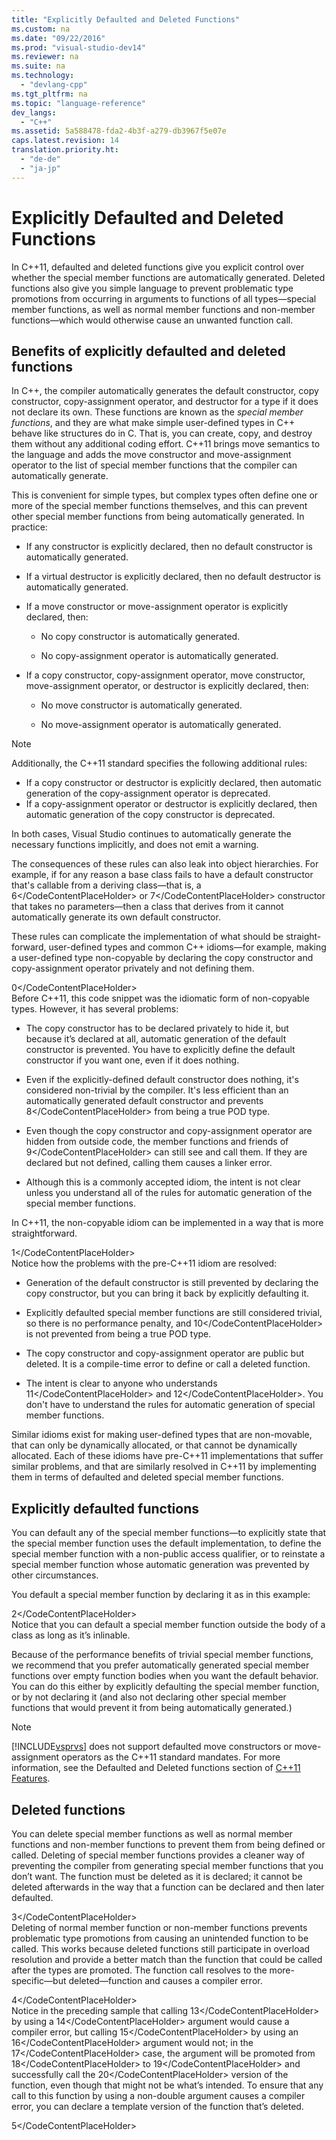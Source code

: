 ```yaml
---
title: "Explicitly Defaulted and Deleted Functions"
ms.custom: na
ms.date: "09/22/2016"
ms.prod: "visual-studio-dev14"
ms.reviewer: na
ms.suite: na
ms.technology: 
  - "devlang-cpp"
ms.tgt_pltfrm: na
ms.topic: "language-reference"
dev_langs: 
  - "C++"
ms.assetid: 5a588478-fda2-4b3f-a279-db3967f5e07e
caps.latest.revision: 14
translation.priority.ht: 
  - "de-de"
  - "ja-jp"
---
```

# Explicitly Defaulted and Deleted Functions
In C++11, defaulted and deleted functions give you explicit control over whether the special member functions are automatically generated. Deleted functions also give you simple language to prevent problematic type promotions from occurring in arguments to functions of all types—special member functions, as well as normal member functions and non-member functions—which would otherwise cause an unwanted function call.  
  
## Benefits of explicitly defaulted and deleted functions  
 In C++, the compiler automatically generates the default constructor, copy constructor, copy-assignment operator, and destructor for a type if it does not declare its own. These functions are known as the *special member functions*, and they are what make simple user-defined types in C++ behave like structures do in C. That is, you can create, copy, and destroy them without any additional coding effort. C++11 brings move semantics to the language and adds the move constructor and move-assignment operator to the list of special member functions that the compiler can automatically generate.  
  
 This is convenient for simple types, but complex types often define one or more of the special member functions themselves, and this can prevent other special member functions from being automatically generated. In practice:  
  
-   If any constructor is explicitly declared, then no default constructor is automatically generated.  
  
-   If a virtual destructor is explicitly declared, then no default destructor is automatically generated.  
  
-   If a move constructor or move-assignment operator is explicitly declared, then:  
  
    -   No copy constructor is automatically generated.  
  
    -   No copy-assignment operator is automatically generated.  
  
-   If a copy constructor, copy-assignment operator, move constructor, move-assignment operator, or destructor is explicitly declared, then:  
  
    -   No move constructor is automatically generated.  
  
    -   No move-assignment operator is automatically generated.  
  
> [!NOTE]
>  Additionally, the C++11 standard specifies the following additional rules:  
>   
>  -   If a copy constructor or destructor is explicitly declared, then automatic generation of the copy-assignment operator is deprecated.  
> -   If a copy-assignment operator or destructor is explicitly declared, then automatic generation of the copy constructor is deprecated.  
>   
>  In both cases, Visual Studio continues to automatically generate the necessary functions implicitly, and does not emit a warning.  
  
 The consequences of these rules can also leak into object hierarchies. For example, if for any reason a base class fails to have a default constructor that's callable from a deriving class—that is, a <CodeContentPlaceHolder>6\</CodeContentPlaceHolder> or <CodeContentPlaceHolder>7\</CodeContentPlaceHolder> constructor that takes no parameters—then a class that derives from it cannot automatically generate its own default constructor.  
  
 These rules can complicate the implementation of what should be straight-forward, user-defined types and common C++ idioms—for example, making a user-defined type non-copyable by declaring the copy constructor and copy-assignment operator privately and not defining them.  
  
<CodeContentPlaceHolder>0\</CodeContentPlaceHolder>  
 Before C++11, this code snippet was the idiomatic form of non-copyable types. However, it has several problems:  
  
-   The copy constructor has to be declared privately to hide it, but because it’s declared at all, automatic generation of the default constructor is prevented. You have to explicitly define the default constructor if you want one, even if it does nothing.  
  
-   Even if the explicitly-defined default constructor does nothing, it's considered non-trivial by the compiler. It's less efficient than an automatically generated default constructor and prevents <CodeContentPlaceHolder>8\</CodeContentPlaceHolder> from being a true POD type.  
  
-   Even though the copy constructor and copy-assignment operator are hidden from outside code, the member functions and friends of <CodeContentPlaceHolder>9\</CodeContentPlaceHolder> can still see and call them. If they are declared but not defined, calling them causes a linker error.  
  
-   Although this is a commonly accepted idiom, the intent is not clear unless you understand all of the rules for automatic generation of the special member functions.  
  
 In C++11, the non-copyable idiom can be implemented in a way that is more straightforward.  
  
<CodeContentPlaceHolder>1\</CodeContentPlaceHolder>  
 Notice how the problems with the pre-C++11 idiom are resolved:  
  
-   Generation of the default constructor is still prevented by declaring the copy constructor, but you can bring it back by explicitly defaulting it.  
  
-   Explicitly defaulted special member functions are still considered trivial, so there is no performance penalty, and <CodeContentPlaceHolder>10\</CodeContentPlaceHolder> is not prevented from being a true POD type.  
  
-   The copy constructor and copy-assignment operator are public but deleted. It is a compile-time error to define or call a deleted function.  
  
-   The intent is clear to anyone who understands <CodeContentPlaceHolder>11\</CodeContentPlaceHolder> and <CodeContentPlaceHolder>12\</CodeContentPlaceHolder>. You don't have to understand the rules for automatic generation of special member functions.  
  
 Similar idioms exist for making user-defined types that are non-movable, that can only be dynamically allocated, or that cannot be dynamically allocated. Each of these idioms have pre-C++11 implementations that suffer similar problems, and that are similarly resolved in C++11 by implementing them in terms of defaulted and deleted special member functions.  
  
## Explicitly defaulted functions  
 You can default any of the special member functions—to explicitly state that the special member function uses the default implementation, to define the special member function with a non-public access qualifier, or to reinstate a special member function whose automatic generation was prevented by other circumstances.  
  
 You default a special member function by declaring it as in this example:  
  
<CodeContentPlaceHolder>2\</CodeContentPlaceHolder>  
 Notice that you can default a special member function outside the body of a class as long as it’s inlinable.  
  
 Because of the performance benefits of trivial special member functions, we recommend that you prefer automatically generated special member functions over empty function bodies when you want the default behavior. You can do this either by explicitly defaulting the special member function, or by not declaring it (and also not declaring other special member functions that would prevent it from being automatically generated.)  
  
> [!NOTE]
>  [!INCLUDE[vsprvs](../vs140/includes/vsprvs_md.md)] does not support defaulted move constructors or move-assignment operators as the C++11 standard mandates. For more information, see the Defaulted and Deleted functions section of [C++11 Features](../vs140/support-for-c--11-14-17-features--modern-c---.md).  
  
## Deleted functions  
 You can delete special member functions as well as normal member functions and non-member functions to prevent them from being defined or called. Deleting of special member functions provides a cleaner way of preventing the compiler from generating special member functions that you don’t want. The function must be deleted as it is declared; it cannot be deleted afterwards in the way that a function can be declared and then later defaulted.  
  
<CodeContentPlaceHolder>3\</CodeContentPlaceHolder>  
 Deleting of normal member function or non-member functions prevents problematic type promotions from causing an unintended function to be called. This works because deleted functions still participate in overload resolution and provide a better match than the function that could be called after the types are promoted. The function call resolves to the more-specific—but deleted—function and causes a compiler error.  
  
<CodeContentPlaceHolder>4\</CodeContentPlaceHolder>  
 Notice in the preceding sample that calling <CodeContentPlaceHolder>13\</CodeContentPlaceHolder> by using a <CodeContentPlaceHolder>14\</CodeContentPlaceHolder> argument would cause a compiler error, but calling <CodeContentPlaceHolder>15\</CodeContentPlaceHolder> by using an <CodeContentPlaceHolder>16\</CodeContentPlaceHolder> argument would not; in the <CodeContentPlaceHolder>17\</CodeContentPlaceHolder> case, the argument will be promoted from <CodeContentPlaceHolder>18\</CodeContentPlaceHolder> to <CodeContentPlaceHolder>19\</CodeContentPlaceHolder> and successfully call the <CodeContentPlaceHolder>20\</CodeContentPlaceHolder> version of the function, even though that might not be what’s intended. To ensure that any call to this function by using a non-double argument causes a compiler error, you can declare a template version of the function that’s deleted.  
  
<CodeContentPlaceHolder>5\</CodeContentPlaceHolder>